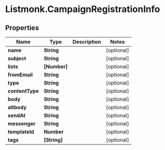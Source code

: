 # Listmonk.CampaignRegistrationInfo

## Properties

Name | Type | Description | Notes
------------ | ------------- | ------------- | -------------
**name** | **String** |  | [optional] 
**subject** | **String** |  | [optional] 
**lists** | **[Number]** |  | [optional] 
**fromEmail** | **String** |  | [optional] 
**type** | **String** |  | [optional] 
**contentType** | **String** |  | [optional] 
**body** | **String** |  | [optional] 
**altbody** | **String** |  | [optional] 
**sendAt** | **String** |  | [optional] 
**messenger** | **String** |  | [optional] 
**templateId** | **Number** |  | [optional] 
**tags** | **[String]** |  | [optional] 


